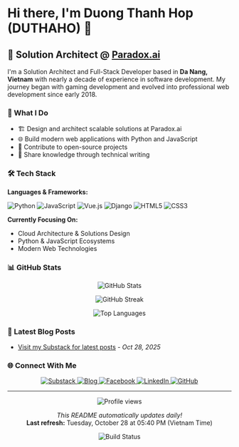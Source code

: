 # Hi there, I'm Duong Thanh Hop (DUTHAHO) 👋

## 🚀 Solution Architect @ [Paradox.ai](https://paradox.ai)

I'm a Solution Architect and Full-Stack Developer based in **Da Nang, Vietnam** with nearly a decade of experience in software development. My journey began with gaming development and evolved into professional web development since early 2018.

### 💼 What I Do

- 🏗️ Design and architect scalable solutions at Paradox.ai
- 🌐 Build modern web applications with Python and JavaScript
- 🔧 Contribute to open-source projects
- 📝 Share knowledge through technical writing

### 🛠️ Tech Stack

**Languages & Frameworks:**

![Python](https://img.shields.io/badge/Python-3776AB?style=for-the-badge&logo=python&logoColor=white)
![JavaScript](https://img.shields.io/badge/JavaScript-F7DF1E?style=for-the-badge&logo=javascript&logoColor=black)
![Vue.js](https://img.shields.io/badge/Vue.js-35495E?style=for-the-badge&logo=vue.js&logoColor=4FC08D)
![Django](https://img.shields.io/badge/Django-092E20?style=for-the-badge&logo=django&logoColor=white)
![HTML5](https://img.shields.io/badge/HTML5-E34F26?style=for-the-badge&logo=html5&logoColor=white)
![CSS3](https://img.shields.io/badge/CSS3-1572B6?style=for-the-badge&logo=css3&logoColor=white)

**Currently Focusing On:**
- Cloud Architecture & Solutions Design
- Python & JavaScript Ecosystems
- Modern Web Technologies

### 📊 GitHub Stats

<p align="center">
  <img src="https://github-readme-stats.vercel.app/api?username=duthaho&show_icons=true&theme=radical&count_private=true" alt="GitHub Stats" />
</p>

<p align="center">
  <picture>
    <source media="(prefers-color-scheme: dark)" srcset="https://github-readme-streak-stats.herokuapp.com/?user=duthaho&theme=radical&hide_border=true" />
    <source media="(prefers-color-scheme: light)" srcset="https://github-readme-streak-stats.herokuapp.com/?user=duthaho&theme=light&hide_border=true" />
    <img src="https://github-readme-streak-stats.herokuapp.com/?user=duthaho&theme=radical" alt="GitHub Streak" />
  </picture>
</p>

<p align="center">
  <img src="https://github-readme-stats.vercel.app/api/top-langs/?username=duthaho&layout=compact&theme=radical" alt="Top Languages" />
</p>

### 📝 Latest Blog Posts

* [Visit my Substack for latest posts](https:&#x2F;&#x2F;duthaho.substack.com) - *Oct 28, 2025*

### 🌐 Connect With Me

<p align="center">
  <a href="https://duthaho.substack.com">
    <img src="https://img.shields.io/badge/Substack-FF6719?style=for-the-badge&logo=substack&logoColor=white" alt="Substack" />
  </a>
  <a href="https://www.duthaho.dev">
    <img src="https://img.shields.io/badge/Blog-duthaho.dev-blue?style=for-the-badge&logo=wordpress&logoColor=white" alt="Blog" />
  </a>
  <a href="https://www.facebook.com/DuongThanhHop/">
    <img src="https://img.shields.io/badge/Facebook-1877F2?style=for-the-badge&logo=facebook&logoColor=white" alt="Facebook" />
  </a>
  <a href="https://www.linkedin.com/in/duthaho">
    <img src="https://img.shields.io/badge/LinkedIn-0077B5?style=for-the-badge&logo=linkedin&logoColor=white" alt="LinkedIn" />
  </a>
  <a href="https://github.com/duthaho">
    <img src="https://img.shields.io/badge/GitHub-100000?style=for-the-badge&logo=github&logoColor=white" alt="GitHub" />
  </a>
</p>

---

<p align="center">
  <img src="https://komarev.com/ghpvc/?username=duthaho&label=Profile%20views&color=0e75b6&style=flat" alt="Profile views" />
</p>

<p align="center">
  <i>This README automatically updates daily!</i><br>
  <b>Last refresh:</b> Tuesday, October 28 at 05:40 PM (Vietnam Time)
</p>

<p align="center">
  <img src="https://github.com/duthaho/duthaho/workflows/Build%20README/badge.svg" alt="Build Status" />
</p>